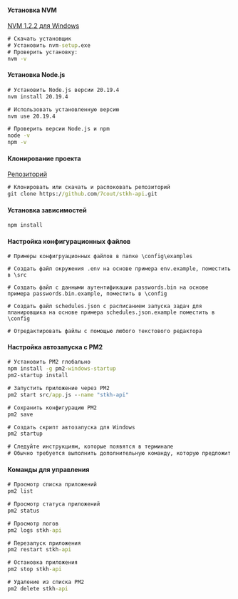 #### Установка NVM
 [NVM 1.2.2 для Windows](https://www.nvmnode.com/ru/guide/download.html)
```cmd
# Скачать установщик
# Установить nvm-setup.exe
# Проверить установку:
nvm -v
```
#### Установка Node.js
```cmd
# Установить Node.js версии 20.19.4
nvm install 20.19.4

# Использовать установленную версию
nvm use 20.19.4

# Проверить версии Node.js и npm
node -v
npm -v
```
#### Клонирование проекта
[Репозиторий](https://github.com/7cout/stkh-api.git)
```cmd
# Клонировать или скачать и распоковать репозиторий
git clone https://github.com/7cout/stkh-api.git
```
#### Установка зависимостей
```cmd
npm install
```
#### Настройка конфигурационных файлов
```
# Примеры конфигруационных файлов в папке \config\examples

# Создать файл окружения .env на основе примера env.example, поместить в \src

# Создать файл с данными аутентификации passwords.bin на основе примера passwords.bin.example, поместить в \config

# Создать файл schedules.json с расписанием запуска задач для планировщика на основе примера schedules.json.example поместить в \config

# Отредактировать файлы с помощью любого текстового редактора
```
#### Настройка автозапуска с PM2
```cmd
# Установить PM2 глобально
npm install -g pm2-windows-startup
pm2-startup install

# Запустить приложение через PM2
pm2 start src/app.js --name "stkh-api"

# Сохранить конфигурацию PM2
pm2 save

# Создать скрипт автозапуска для Windows
pm2 startup

# Следуйте инструкциям, которые появятся в терминале
# Обычно требуется выполнить дополнительную команду, которую предложит pm2 startup
```
#### Команды для управления
```cmd
# Просмотр списка приложений
pm2 list

# Просмотр статуса приложений
pm2 status

# Просмотр логов
pm2 logs stkh-api

# Перезапуск приложения
pm2 restart stkh-api

# Остановка приложения
pm2 stop stkh-api

# Удаление из списка PM2
pm2 delete stkh-api
```